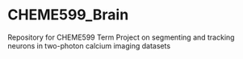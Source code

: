 # CHEME599_Brain
Repository for CHEME599 Term Project on segmenting and tracking neurons in two-photon calcium imaging datasets
